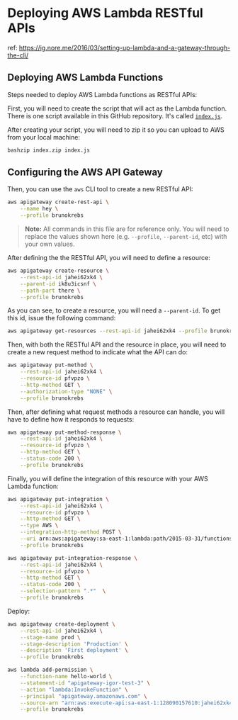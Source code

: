 # Deploying AWS Lambda RESTful APIs

ref: https://ig.nore.me/2016/03/setting-up-lambda-and-a-gateway-through-the-cli/

## Deploying AWS Lambda Functions

Steps needed to deploy AWS Lambda functions as RESTful APIs:

First, you will need to create the script that will act as the Lambda function. There is one script available in this GitHub repository. It's called [`index.js`](./index.js).

After creating your script, you will need to zip it so you can upload to AWS from your local machine:

```bash
bashzip index.zip index.js
```

## Configuring the AWS API Gateway

Then, you can use the `aws` CLI tool to create a new RESTful API:

```bash
aws apigateway create-rest-api \
    --name hey \
    --profile brunokrebs
```

> **Note:** All commands in this file are for reference only. You will need to replace the values shown here (e.g. `--profile`, `--parent-id`, etc) with your own values.

After defining the the RESTful API, you will need to define a resource:

```bash
aws apigateway create-resource \
    --rest-api-id jahei62xk4 \
    --parent-id ik8u3icsnf \
    --path-part there \
    --profile brunokrebs
```

As you can see, to create a resource, you will need a `--parent-id`. To get this id, issue the following command:

```bash
aws apigateway get-resources --rest-api-id jahei62xk4 --profile brunokrebs
```

Then, with both the RESTful API and the resource in place, you will need to create a new request method to indicate what the API can do:

```bash
aws apigateway put-method \
    --rest-api-id jahei62xk4 \
    --resource-id pfvpzo \
    --http-method GET \
    --authorization-type "NONE" \
    --profile brunokrebs
```

Then, after defining what request methods a resource can handle, you will have to define how it responds to requests:

```bash
aws apigateway put-method-response \
    --rest-api-id jahei62xk4 \
    --resource-id pfvpzo \
    --http-method GET \
    --status-code 200 \
    --profile brunokrebs
```

Finally, you will define the integration of this resource with your AWS Lambda function:

```bash
aws apigateway put-integration \
    --rest-api-id jahei62xk4 \
    --resource-id pfvpzo \
    --http-method GET \
    --type AWS \
    --integration-http-method POST \
    --uri arn:aws:apigateway:sa-east-1:lambda:path/2015-03-31/functions/arn:aws:lambda:sa-east-1:128090157610:function:hello-world/invocations \
    --profile brunokrebs
```

```bash
aws apigateway put-integration-response \
    --rest-api-id jahei62xk4 \
    --resource-id pfvpzo \
    --http-method GET \
    --status-code 200 \
    --selection-pattern ".*"  \
    --profile brunokrebs
```

Deploy:

```bash
aws apigateway create-deployment \
    --rest-api-id jahei62xk4 \
    --stage-name prod \
    --stage-description 'Production' \
    --description 'First deployment' \
    --profile brunokrebs
```

```bash
aws lambda add-permission \
    --function-name hello-world \
    --statement-id "apigateway-igor-test-3" \
    --action "lambda:InvokeFunction" \
    --principal "apigateway.amazonaws.com" \
    --source-arn "arn:aws:execute-api:sa-east-1:128090157610:jahei62xk4/*/GET/there" \
    --profile brunokrebs
```